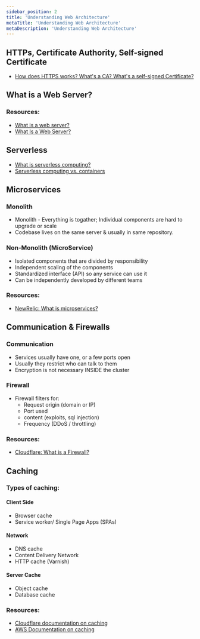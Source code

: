 ```yaml
---
sidebar_position: 2
title: 'Understanding Web Architecture'
metaTitle: 'Understanding Web Architecture'
metaDescription: 'Understanding Web Architecture'
---
```


## HTTPs, Certificate Authority, Self-signed Certificate

- [How does HTTPS works? What's a CA? What's a self-signed Certificate?](https://www.youtube.com/watch?v=T4Df5_cojAs)

## What is a Web Server?

### Resources:

- [What is a web server?](https://developer.mozilla.org/en-US/docs/Learn/Common_questions/What_is_a_web_server)
- [What Is a Web Server?](https://www.nginx.com/resources/glossary/web-server/)

## Serverless

- [What is serverless computing?](https://www.cloudflare.com/learning/serverless/what-is-serverless/)
- [Serverless computing vs. containers](https://www.cloudflare.com/learning/serverless/serverless-vs-containers/)

## Microservices

### Monolith

- Monolith - Everything is togather; Individual components are hard to upgrade or scale
- Codebase lives on the same server & usually in same repository.

### Non-Monolith (MicroService)

- Isolated components that are divided by responsibility
- Independent scaling of the components
- Standardized interface (API) so any service can use it
- Can be independently developed by different teams

### Resources:
- [NewRelic: What is microservices?](https://blog.newrelic.com/technology/microservices-what-they-are-why-to-use-them/)

## Communication & Firewalls

### Communication

- Services usually have one, or a few ports open
- Usually they restrict who can talk to them
- Encryption is not necessary INSIDE the cluster

### Firewall

- Firewall filters for:
  - Request origin (domain or IP)
  - Port used
  - content (exploits, sql injection)
  - Frequency (DDoS / throttling)

### Resources:
- [Cloudflare: What is a Firewall?](https://www.cloudflare.com/learning/security/what-is-a-firewall/)

## Caching

### Types of caching:

#### Client Side

- Browser cache
- Service worker/ Single Page Apps (SPAs)

#### Network

- DNS cache
- Content Delivery Network
- HTTP cache (Varnish)

#### Server Cache

- Object cache
- Database cache

### Resources:

- [Cloudflare documentation on caching](https://www.cloudflare.com/learning/cdn/what-is-caching/)
- [AWS Documentation on caching](https://aws.amazon.com/caching/)
